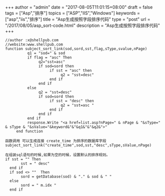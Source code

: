 +++
author = "admin"
date = "2017-08-05T11:01:15+08:00"
draft = false
tags = ["Asp","排序"]
topics = ["ASP","IIS","Windows"]
keywords = ["asp","iis","排序"]
title = "Asp生成按照字段排序代码"
type = "post"
url = "/2017/08/05/asp_sort-code.html"
description = "Asp生成按照字段排序代码"
+++

```
//author :x@shellpub.com
//website:www.shellpub.com
function subject_sort_link(sod,sord,sst,flag,sType,svalue,nPage)
          q1 = "sod=" & sod
          if flag = "asc" Then
               q2="sst=asc"
               if sod=sord then
                    if sst = "asc" then
                         q2 = "sst=desc"
                    end if
               end if
          else
               q2 = "sst=desc"
               if sod=sord then
                    if sst = "desc" then
                         q2 = "sst=asc "
                    end if
               end if
          end if
          response.Write "<a href=list.asp?nPage=" & nPage & "&sType=" & sType & "&sValue="&keyword&"&"&q1&"&"&q2&">"
     end function

函数调用 可以生成连接 create_time 为排序的数据库字段
subject_sort_link("create_time",sod,sst,"desc",sType,sValue,nPage)

在组装sql语句的时候,如果为空的时候，设置默认的排序规则。
if sst = "" Then
       sst = " desc"
  end if
  if sod <> ""  Then
       sord = getDatabase(sod) & "." & sod & " "
  else
       sord = " m.idx "
  end if
```